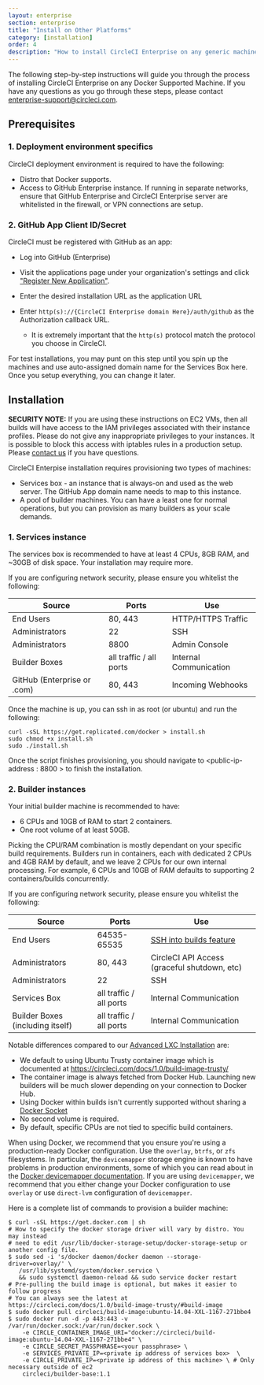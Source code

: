 ```yaml
---
layout: enterprise
section: enterprise
title: "Install on Other Platforms"
category: [installation]
order: 4
description: "How to install CircleCI Enterprise on any generic machine"
---
```


The following step-by-step instructions will guide you through the process of
installing CircleCI Enterprise on any Docker Supported Machine.  If you have any
questions as you go through these steps, please contact
<enterprise-support@circleci.com>.

## Prerequisites

### 1. Deployment environment specifics

CircleCI deployment environment is required to have the following:

* Distro that Docker supports.
* Access to GitHub Enterprise instance.  If running in separate networks, ensure that GitHub Enterprise and CircleCI Enterprise server are whitelisted in the firewall, or VPN connections are setup.

### 2. GitHub App Client ID/Secret

CircleCI must be registered with GitHub as an app:

* Log into GitHub (Enterprise)
* Visit the applications page under your organization's settings and click ["Register New Application"](https://github.com/settings/applications/new).

* Enter the desired installation URL as the application URL
* Enter `http(s)://{CircleCI Enterprise domain Here}/auth/github` as the Authorization callback URL.
	* It is extremely important that the `http(s)` protocol match the protocol you choose in CircleCI.

For test installations, you may punt on this step until you spin up the machines and use auto-assigned domain name for the Services Box here.  Once you setup everything, you can change it later.

## Installation

**SECURITY NOTE:** If you are using these instructions on EC2 VMs, then
all builds will have access to the IAM privileges associated with their instance profiles. Please do not
give any inappropriate privileges to your instances. It is possible to block
this access with iptables rules in a production setup. Please [contact us](mailto:trial-support@circleci.com)
if you have questions.


CircleCI Enterpise installation requires provisioning two types of machines:

* Services box - an instance that is always-on and used as the web server.  The GitHub App domain name needs to map to this instance.
* A pool of builder machines.  You can have a least one for normal operations, but you can provision as many builders as your scale demands.


### 1. Services instance

The services box is recommended to have at least 4 CPUs, 8GB RAM, and ~30GB of disk space.  Your installation may require more.

If you are configuring network security, please ensure you whitelist the following:


| Source                      | Ports                   | Use                    |
|-----------------------------|-------------------------|------------------------|
| End Users                   | 80, 443                 | HTTP/HTTPS Traffic     |
| Administrators              | 22                      | SSH                    |
| Administrators              | 8800                    | Admin Console          |
| Builder Boxes               | all traffic / all ports | Internal Communication |
| GitHub (Enterprise or .com) | 80, 443                 | Incoming Webhooks      |

Once the machine is up, you can ssh in as root (or ubuntu) and run the following:

```
curl -sSL https://get.replicated.com/docker > install.sh
sudo chmod +x install.sh
sudo ./install.sh
```

Once the script finishes provisioning, you should navigate to <public-ip-address : 8800 > to finish the installation.

### 2. Builder instances

Your initial builder machine is recommended to have:

* 6 CPUs and 10GB of RAM to start 2 containers.
* One root volume of at least 50GB.

Picking the CPU/RAM combination is mostly dependant on your specific build requirements.  Builders run in containers, each with dedicated 2 CPUs and 4GB RAM by default, and we leave 2 CPUs for our own internal processing.  For example, 6 CPUs and 10GB of RAM defaults to supporting 2 containers/builds concurrently.

If you are configuring network security, please ensure you whitelist the following:

| Source                           | Ports                   | Use                                                            |
|----------------------------------|-------------------------|----------------------------------------------------------------|
| End Users                        | 64535-65535             | [SSH into builds feature](https://circleci.com/docs/1.0/ssh-build/) |
| Administrators                   | 80, 443                 | CircleCI API Access (graceful shutdown, etc)                   |
| Administrators                   | 22                      | SSH                                                            |
| Services Box                     | all traffic / all ports | Internal Communication                                         |
| Builder Boxes (including itself) | all traffic / all ports | Internal Communication                                         |


Notable differences compared to our [Advanced LXC Installation]({{site.baseurl}}/enterprise/on-prem/) are:

* We default to using Ubuntu Trusty container image which is documented at https://circleci.com/docs/1.0/build-image-trusty/
* The container image is always fetched from Docker Hub.  Launching new builders will be much slower depending on your connection to Docker Hub.
* Using Docker within builds isn't currently supported without sharing a [Docker Socket]({{site.baseurl}}/enterprise/docker-builder-config/#sharing-the-docker-socket)
* No second volume is required.
* By default, specific CPUs are not tied to specific build containers.


When using Docker, we recommend that you ensure you're using a production-ready Docker configuration.  Use the `overlay`, `btrfs`, or `zfs` filesystems.  In particular, the `devicemapper` storage engine is known to have problems in production environments, some of which you can read about in the [Docker devicemapper documentation](https://docs.docker.com/engine/userguide/storagedriver/device-mapper-driver/).  If you are using `devicemapper`, we recommend that you either change your Docker configuration to use `overlay` or use `direct-lvm` configuration of `devicemapper`.

Here is a complete list of commands to provision a builder machine:

```
$ curl -sSL https://get.docker.com | sh
# How to specify the docker storage driver will vary by distro. You may instead
# need to edit /usr/lib/docker-storage-setup/docker-storage-setup or another config file.
$ sudo sed -i 's/docker daemon/docker daemon --storage-driver=overlay/' \
   /usr/lib/systemd/system/docker.service \
   && sudo systemctl daemon-reload && sudo service docker restart
# Pre-pulling the build image is optional, but makes it easier to follow progress
# You can always see the latest at https://circleci.com/docs/1.0/build-image-trusty/#build-image
$ sudo docker pull circleci/build-image:ubuntu-14.04-XXL-1167-271bbe4
$ sudo docker run -d -p 443:443 -v /var/run/docker.sock:/var/run/docker.sock \
    -e CIRCLE_CONTAINER_IMAGE_URI="docker://circleci/build-image:ubuntu-14.04-XXL-1167-271bbe4" \
    -e CIRCLE_SECRET_PASSPHRASE=<your passphrase> \
    -e SERVICES_PRIVATE_IP=<private ip address of services box>  \
    -e CIRCLE_PRIVATE_IP=<private ip address of this machine> \ # Only necessary outside of ec2
    circleci/builder-base:1.1
```
